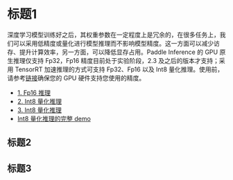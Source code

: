 # 标题1

深度学习模型训练好之后，其权重参数在一定程度上是冗余的，在很多任务上，我们可以采用低精度或量化进行模型推理而不影响模型精度。这一方面可以减少访存、提升计算效率，另一方面，可以降低显存占用。Paddle Inference 的 GPU 原生推理仅支持 Fp32，Fp16 精度目前处于实验阶段，2.3 及之后的版本才支持；采用 TensorRT 加速推理的方式可支持 Fp32、Fp16 以及 Int8 量化推理。使用前，请参考[链接](https://docs.nvidia.com/deeplearning/tensorrt/support-matrix/index.html#hardware-precision-matrix)确保您的 GPU 硬件支持您使用的精度。


- [1. Fp16 推理](#1)
- [2. Int8 量化推理](#2)
- [3. Int8 量化推理](./222.md#2)
- [Int8 量化推理的完整 demo](https://github.com/PaddlePaddle/Paddle-Inference-Demo/tree/master/c%2B%2B/gpu/resnet50)

## 标题2
## 标题3